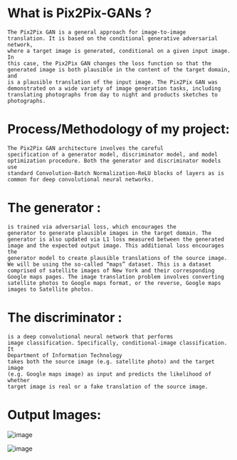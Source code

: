 # What is Pix2Pix-GANs ?
    The Pix2Pix GAN is a general approach for image-to-image
    translation. It is based on the conditional generative adversarial network,
    where a target image is generated, conditional on a given input image. In
    this case, the Pix2Pix GAN changes the loss function so that the
    generated image is both plausible in the content of the target domain, and
    is a plausible translation of the input image. The Pix2Pix GAN was
    demonstrated on a wide variety of image generation tasks, including
    translating photographs from day to night and products sketches to
    photographs.

# Process/Methodology of my project:
    The Pix2Pix GAN architecture involves the careful
    specification of a generator model, discriminator model, and model
    optimization procedure. Both the generator and discriminator models use
    standard Convolution-Batch Normalization-ReLU blocks of layers as is
    common for deep convolutional neural networks.

# The generator :
    is trained via adversarial loss, which encourages the
    generator to generate plausible images in the target domain. The
    generator is also updated via L1 loss measured between the generated
    image and the expected output image. This additional loss encourages the
    generator model to create plausible translations of the source image.
    We will be using the so-called “maps” dataset. This is a dataset
    comprised of satellite images of New York and their corresponding
    Google maps pages. The image translation problem involves converting
    satellite photos to Google maps format, or the reverse, Google maps
    images to Satellite photos.

# The discriminator :
    is a deep convolutional neural network that performs
    image classification. Specifically, conditional-image classification. It
    Department of Information Technology
    takes both the source image (e.g. satellite photo) and the target image
    (e.g. Google maps image) as input and predicts the likelihood of whether
    target image is real or a fake translation of the source image.
    
    

# Output Images:
![image](https://user-images.githubusercontent.com/75540307/186744644-bd7127a3-31bb-4017-ae22-896a7504edfb.png)

![image](https://user-images.githubusercontent.com/75540307/186744774-a8033e34-acf0-40a2-a979-f8e2ed1bed2f.png)


